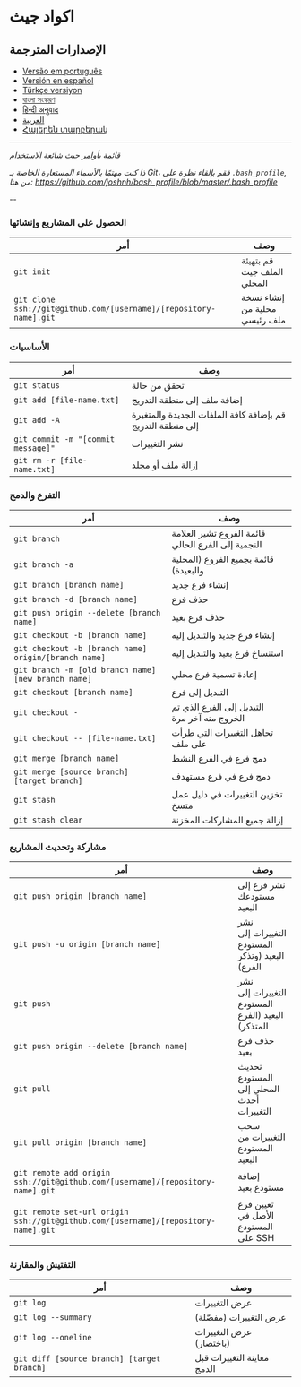 اكواد جيث
============

## الإصدارات المترجمة
- [Versão em português](READMEpt.md)
- [Versión en español](READMEes.md)
- [Türkçe versiyon](READMEtr.md)
- [বাংলা সংস্করণ](READMEbn.md)
- [हिन्दी अनुवाद](READMEhi.md)
- [العربية](READMEar.md)
- [Հայերեն տարբերակ](READMEhy.md)

___

_قائمة بأوامر جيث شائعة الاستخدام_

*ذا كنت مهتمًا بالأسماء المستعارة الخاصة بـ Git، فقم بإلقاء نظرة على `.bash_profile`, من هنا: https://github.com/joshnh/bash_profile/blob/master/.bash_profile*

--

### الحصول على المشاريع وإنشائها 

| أمر                                                               | وصف                           |
| ----------------------------------------------------------------- | ----------------------------- |
| `git init`                                                        | قم بتهيئة الملف جيث المحلي    |
| `git clone ssh://git@github.com/[username]/[repository-name].git` | إنشاء نسخة محلية من ملف رئيسي |

### الأساسيات 

| أمر                                | وصف                                                        |
| ---------------------------------- | ---------------------------------------------------------- |
| `git status`                       | تحقق من حالة                                               |
| `git add [file-name.txt]`          | إضافة ملف إلى منطقة التدريج                                |
| `git add -A`                       | قم بإضافة كافة الملفات الجديدة والمتغيرة إلى منطقة التدريج |
| `git commit -m "[commit message]"` | نشر التغييرات                                              |
| `git rm -r [file-name.txt]`        | إزالة ملف أو مجلد                                          |

### التفرع والدمج

| أمر                                                  | وصف                                                |
| ---------------------------------------------------- | -------------------------------------------------- |
| `git branch`                                         | قائمة الفروع تشير العلامة النجمية إلى الفرع الحالي |
| `git branch -a`                                      | قائمة بجميع الفروع (المحلية والبعيدة)              |
| `git branch [branch name]`                           | إنشاء فرع جديد                                     |
| `git branch -d [branch name]`                        | حذف فرع                                            |
| `git push origin --delete [branch name]`             | حذف فرع بعيد                                       |
| `git checkout -b [branch name]`                      | إنشاء فرع جديد والتبديل إليه                       |
| `git checkout -b [branch name] origin/[branch name]` | استنساخ فرع بعيد والتبديل إليه                     |
| `git branch -m [old branch name] [new branch name]`  | إعادة تسمية فرع محلي                               |
| `git checkout [branch name]`                         | التبديل إلى فرع                                    |
| `git checkout -`                                     | التبديل إلى الفرع الذي تم الخروج منه آخر مرة       |
| `git checkout -- [file-name.txt]`                    | تجاهل التغييرات التي طرأت على ملف                  |
| `git merge [branch name]`                            | دمج فرع في الفرع النشط                             |
| `git merge [source branch] [target branch]`          | دمج فرع في فرع مستهدف                              |
| `git stash`                                          | تخزين التغييرات في دليل عمل متسخ                   |
| `git stash clear`                                    | إزالة جميع المشاركات المخزنة                       |

### مشاركة وتحديث المشاريع 

| أمر                                                                               | وصف                                               |
| --------------------------------------------------------------------------------- | ------------------------------------------------- |
| `git push origin [branch name]`                                                   | نشر فرع إلى مستودعك البعيد                        |
| `git push -u origin [branch name]`                                                | نشر التغييرات إلى المستودع البعيد (وتذكر الفرع)   |
| `git push`                                                                        | نشر التغييرات إلى المستودع البعيد (الفرع المتذكر) |
| `git push origin --delete [branch name]`                                          | حذف فرع بعيد                                      |
| `git pull`                                                                        | تحديث المستودع المحلي إلى أحدث التغييرات          |
| `git pull origin [branch name]`                                                   | سحب التغييرات من المستودع البعيد                  |
| `git remote add origin ssh://git@github.com/[username]/[repository-name].git`     | إضافة مستودع بعيد                                 |
| `git remote set-url origin ssh://git@github.com/[username]/[repository-name].git` | تعيين فرع الأصل في المستودع على SSH               |

### التفتيش والمقارنة 

| أمر                                        | وصف                        |
| ------------------------------------------ | -------------------------- |
| `git log`                                  | عرض التغييرات              |
| `git log --summary`                        | عرض التغييرات (مفصّلة)      |
| `git log --oneline`                        | عرض التغييرات (باختصار)    |
| `git diff [source branch] [target branch]` | معاينة التغييرات قبل الدمج |
